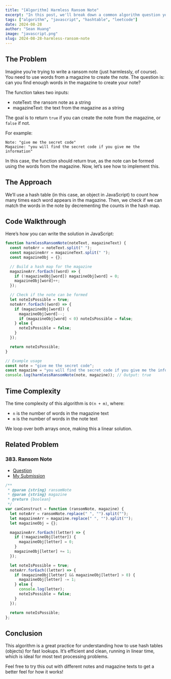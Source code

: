 ```yaml
---
title: "[Algorithm] Harmless Ransom Note"
excerpt: "In this post, we'll break down a common algorithm question you might see in coding interviews: the Harmless Ransom Note. It’s a great example to understand how to manipulate strings and use objects as hash tables for performance improvements. Plus, it’s relatively straightforward but offers a solid practice in understanding time complexity."
tags: ["algorithm", "javascript", "hashtable", "leetcode"]
date: 2024-08-28
author: "Sean Huang"
image: "javascript.png"
slug: 2024-08-28-harmless-ransom-note
---
```


## The Problem

Imagine you’re trying to write a ransom note (just harmlessly, of course). You need to use words from a magazine to create the note. The question is: can you find enough words in the magazine to create your note?

The function takes two inputs:

- noteText: the ransom note as a string
- magazineText: the text from the magazine as a string

The goal is to return `true` if you can create the note from the magazine, or `false` if not.

For example:

```plaintext
Note: "give me the secret code"
Magazine: "you will find the secret code if you give me the information"
```

In this case, the function should return true, as the note can be formed using the words from the magazine. Now, let’s see how to implement this.

## The Approach

We’ll use a hash table (in this case, an object in JavaScript) to count how many times each word appears in the magazine. Then, we check if we can match the words in the note by decrementing the counts in the hash map.

## Code Walkthrough

Here’s how you can write the solution in JavaScript:

```javascript
function harmlessRansomNote(noteText, magazineText) {
  const noteArr = noteText.split(" ");
  const magazineArr = magazineText.split(" ");
  const magazineObj = {};

  // Build a hash map for the magazine
  magazineArr.forEach((word) => {
    if (!magazineObj[word]) magazineObj[word] = 0;
    magazineObj[word]++;
  });

  // Check if the note can be formed
  let noteIsPossible = true;
  noteArr.forEach((word) => {
    if (magazineObj[word]) {
      magazineObj[word]--;
      if (magazineObj[word] < 0) noteIsPossible = false;
    } else {
      noteIsPossible = false;
    }
  });

  return noteIsPossible;
}

// Example usage
const note = "give me the secret code";
const magazine = "you will find the secret code if you give me the information";
console.log(harmlessRansomNote(note, magazine)); // Output: true
```

## Time Complexity

The time complexity of this algorithm is `O(n + m)`, where:

- `n` is the number of words in the magazine text
- `m` is the number of words in the note text

We loop over both arrays once, making this a linear solution.

## Related Problem

### 383. Ransom Note

- [Question](https://leetcode.com/problems/ransom-note/description/)
- [My Submission](https://leetcode.com/problems/ransom-note/submissions/1430421661)

```javascript
/**
 * @param {string} ransomNote
 * @param {string} magazine
 * @return {boolean}
 */
var canConstruct = function (ransomNote, magazine) {
  let noteArr = ransomNote.replace(" ", "").split("");
  let magazineArr = magazine.replace(" ", "").split("");
  let magazineObj = {};

  magazineArr.forEach((letter) => {
    if (!magazineObj[letter]) {
      magazineObj[letter] = 0;
    }
    magazineObj[letter] += 1;
  });

  let noteIsPossible = true;
  noteArr.forEach((letter) => {
    if (magazineObj[letter] && magazineObj[letter] > 0) {
      magazineObj[letter] -= 1;
    } else {
      console.log(letter);
      noteIsPossible = false;
    }
  });

  return noteIsPossible;
};
```

## Conclusion

This algorithm is a great practice for understanding how to use hash tables (objects) for fast lookups. It’s efficient and clean, running in linear time, which is ideal for most text processing problems.

Feel free to try this out with different notes and magazine texts to get a better feel for how it works!
